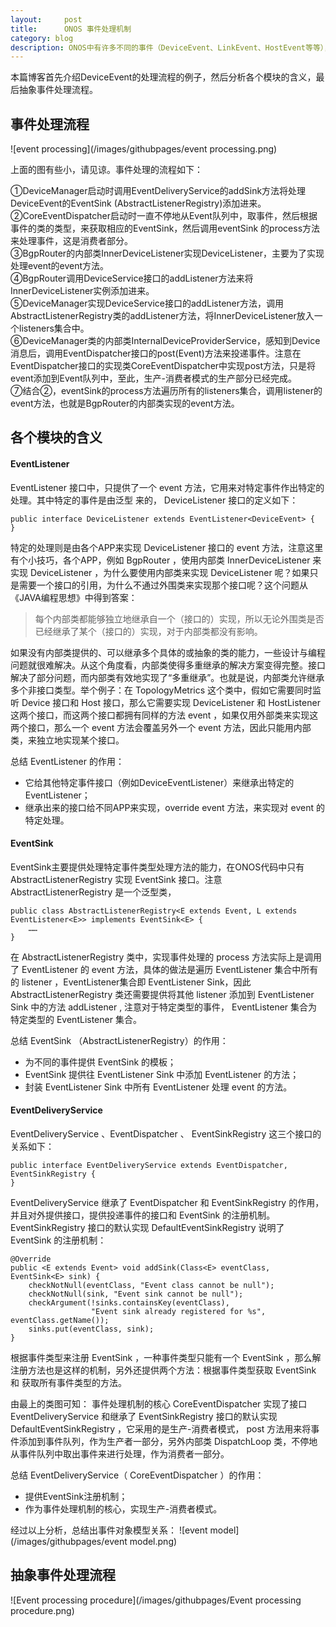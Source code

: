 ```yaml
---
layout:     post
title:      ONOS 事件处理机制
category: blog
description: ONOS中有许多不同的事件（DeviceEvent、LinkEvent、HostEvent等等），它们由南向消息驱动来产生，然后经过事件投递分发，最终交给不同的APP来处理。
---
```


本篇博客首先介绍DeviceEvent的处理流程的例子，然后分析各个模块的含义，最后抽象事件处理流程。

## 事件处理流程
![event processing](/images/githubpages/event processing.png)

上面的图有些小，请见谅。事件处理的流程如下：

①DeviceManager启动时调用EventDeliveryService的addSink方法将处理DeviceEvent的EventSink (AbstractListenerRegistry)添加进来。  
②CoreEventDispatcher启动时一直不停地从Event队列中，取事件，然后根据事件的类的类型，来获取相应的EventSink，然后调用eventSink 的process方法来处理事件，这是消费者部分。  
③BgpRouter的内部类InnerDeviceListener实现DeviceListener，主要为了实现处理event的event方法。  
④BgpRouter调用DeviceService接口的addListener方法来将InnerDeviceListener实例添加进来。  
⑤DeviceManager实现DeviceService接口的addListener方法，调用AbstractListenerRegistry类的addListener方法，将InnerDeviceListener放入一个listeners集合中。  
⑥DeviceManager类的内部类InternalDeviceProviderService，感知到Device消息后，调用EventDispatcher接口的post(Event)方法来投递事件。注意在EventDispatcher接口的实现类CoreEventDispatcher中实现post方法，只是将event添加到Event队列中，至此，生产-消费者模式的生产部分已经完成。  
⑦结合②，eventSink的process方法遍历所有的listeners集合，调用listener的event方法，也就是BgpRouter的内部类实现的event方法。

## 各个模块的含义

#### EventListener<E extends Event> 
EventListener 接口中，只提供了一个 event 方法，它用来对特定事件作出特定的处理。其中特定的事件是由泛型 <E extends Event> 来的， DeviceListener 接口的定义如下：

    public interface DeviceListener extends EventListener<DeviceEvent> {
    }

特定的处理则是由各个APP来实现 DeviceListener 接口的 event 方法，注意这里有个小技巧，各个APP，例如 BgpRouter ，使用内部类 InnerDeviceListener 来实现 DeviceListener ，为什么要使用内部类来实现 DeviceListener 呢？如果只是需要一个接口的引用，为什么不通过外围类来实现那个接口呢？这个问题从《JAVA编程思想》中得到答案：

> 每个内部类都能够独立地继承自一个（接口的）实现，所以无论外围类是否已经继承了某个（接口的）实现，对于内部类都没有影响。

如果没有内部类提供的、可以继承多个具体的或抽象的类的能力，一些设计与编程问题就很难解决。从这个角度看，内部类使得多重继承的解决方案变得完整。接口解决了部分问题，而内部类有效地实现了“多重继承”。也就是说，内部类允许继承多个非接口类型。举个例子：在 TopologyMetrics 这个类中，假如它需要同时监听 Device 接口和 Host 接口，那么它需要实现 DeviceListener 和 HostListener 这两个接口，而这两个接口都拥有同样的方法 event ，如果仅用外部类来实现这两个接口，那么一个 event 方法会覆盖另外一个 event 方法，因此只能用内部类，来独立地实现某个接口。

总结 EventListener<E extends Event> 的作用： 

* 它给其他特定事件接口（例如DeviceEventListener）来继承出特定的 EventListener；  
* 继承出来的接口给不同APP来实现，override event 方法，来实现对 event 的特定处理。  

#### EventSink 
EventSink主要提供处理特定事件类型处理方法的能力，在ONOS代码中只有 AbstractListenerRegistry 实现 EventSink 接口。注意 AbstractListenerRegistry 是一个泛型类，

    public class AbstractListenerRegistry<E extends Event, L extends EventListener<E>> implements EventSink<E> {
        ……
    }

在 AbstractListenerRegistry 类中，实现事件处理的 process 方法实际上是调用了 EventListener 的 event 方法，具体的做法是遍历 EventListener 集合中所有的 listener ，EventListener集合即 EventListener Sink，因此 AbstractListenerRegistry 类还需要提供将其他 listener 添加到 EventListener Sink 中的方法 addListener , 注意对于特定类型的事件， EventListener 集合为特定类型的 EventListener 集合。

总结 EventSink （AbstractListenerRegistry）的作用：  

* 为不同的事件提供 EventSink 的模板；  
* EventSink 提供往 EventListener Sink 中添加 EventListener 的方法；  
* 封装 EventListener Sink 中所有 EventListener 处理 event 的方法。  

#### EventDeliveryService 
EventDeliveryService 、EventDispatcher 、 EventSinkRegistry 这三个接口的关系如下：

    public interface EventDeliveryService extends EventDispatcher, EventSinkRegistry {
    }

EventDeliveryService 继承了 EventDispatcher 和 EventSinkRegistry 的作用，并且对外提供接口，提供投递事件的接口和 EventSink 的注册机制。EventSinkRegistry 接口的默认实现  DefaultEventSinkRegistry 说明了 EventSink 的注册机制：

    @Override
    public <E extends Event> void addSink(Class<E> eventClass, EventSink<E> sink) {
        checkNotNull(eventClass, "Event class cannot be null");
        checkNotNull(sink, "Event sink cannot be null");
        checkArgument(!sinks.containsKey(eventClass),
                      "Event sink already registered for %s", eventClass.getName());
        sinks.put(eventClass, sink);
    }

根据事件类型来注册 EventSink ，一种事件类型只能有一个 EventSink ，那么解注册方法也是这样的机制，另外还提供两个方法：根据事件类型获取 EventSink 和 获取所有事件类型的方法。

由最上的类图可知： 事件处理机制的核心 CoreEventDispatcher 实现了接口 EventDeliveryService 和继承了 EventSinkRegistry 接口的默认实现  DefaultEventSinkRegistry ，它采用的是生产-消费者模式， post 方法用来将事件添加到事件队列，作为生产者一部分，另外内部类 DispatchLoop 类，不停地从事件队列中取出事件来进行处理，作为消费者一部分。

总结 EventDeliveryService（ CoreEventDispatcher ）的作用：  

* 提供EventSink注册机制；  
* 作为事件处理机制的核心，实现生产-消费者模式。  

经过以上分析，总结出事件对象模型关系：
![event model](/images/githubpages/event model.png)

## 抽象事件处理流程
![Event processing procedure](/images/githubpages/Event processing procedure.png)